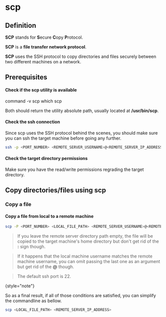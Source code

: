 # scp

## Definition
**SCP** stands for **S**ecure **C**opy **P**rotocol.

**SCP** is a **file transfer network protocol**.

**SCP** uses the SSH protocol to copy directories and files securely between two different machines on a network.

## Prerequisites

#### Check if the scp utility is available

<tabs>
    <tab title="Using command">
        <code-block lang="bash">command -v scp</code-block>
    </tab>
    <tab title="Using which">
        <code-block lang="bash">which scp</code-block>
    </tab>
</tabs>

Both should return the utility absolute path, usually located at **/usr/bin/scp**.

#### Check the ssh connection
Since scp uses the SSH protocol behind the scenes,
you should make sure you can ssh the target machine before going any further.
```bash
ssh -p <PORT_NUMBER> <REMOTE_SERVER_USERNAME>@<REMOTE_SERVER_IP_ADDRESS>
```

#### Check the target directory permissions
Make sure you have the read/write permissions regrading the target directory.

## Copy directories/files using scp

### Copy a file

#### Copy a file from local to a remote machine
```bash
scp -P <PORT_NUMBER> <LOCAL_FILE_PATH> <REMOTE_SERVER_USERNAME>@<REMOTE_SERVER_IP_ADDRESS>:<REMOTE_SERVER_DIRECTORY_PATH> 
```

> If you leave the remote server directory path empty,
the file will be copied to the target machine's home directory but don't get rid of the **:** sign though.

>If it happens
that the local machine username matches the remote machine username, you can omit
passing the last one as an argument
but get rid of the **@** though.


> The default ssh port is 22.
>
{style="note"}

So as a final result, if all of those conditions are satisfied, you can simplify the commandline as bellow.
```bash
scp <LOCAL_FILE_PATH> <REMOTE_SERVER_IP_ADDRESS>
```
